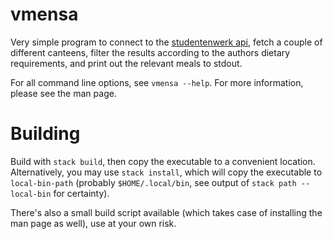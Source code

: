 # vmensa
Very simple program to connect to the [studentenwerk
api](https://www.studentenwerk-dresden.de/mensen/speiseplan-api.html), fetch a
couple of different canteens, filter the results according to the authors
dietary requirements, and print out the relevant meals to stdout.

For all command line options, see `vmensa --help`.  For more information, please
see the man page.

# Building
Build with `stack build`, then copy the executable to a convenient location.
Alternatively, you may use `stack install`, which will copy the executable to
`local-bin-path` (probably `$HOME/.local/bin`, see output of `stack path
--local-bin` for certainty).

There's also a small build script available (which takes case of installing the
man page as well), use at your own risk.
